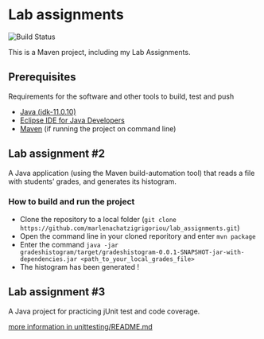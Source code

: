 # Lab assignments
![Build Status](https://travis-ci.com/marlenachatzigrigoriou/lab_assignments.svg?token=RvPtZ33KeadnU7un5SF8&branch=main)

This is a Maven project, including my Lab Assignments.

## Prerequisites

Requirements for the software and other tools to build, test and push 
- [Java (jdk-11.0.10)](https://www.oracle.com/java/technologies/javase-jdk11-downloads.html)
- [Eclipse IDE for Java Developers](https://www.eclipse.org/downloads/packages/)
- [Maven](https://maven.apache.org/download.cgi) (if running the project on command line)

## Lab assignment #2
A Java application (using the Maven build-automation tool) that reads a file with students’ grades, and generates its histogram.

### How to build and run the project

- Clone the repository to a local folder (```git clone https://github.com/marlenachatzigrigoriou/lab_assignments.git```)
- Open the command line in your cloned reporitory and enter ```mvn package```
- Enter the command ```java -jar gradeshistogram/target/gradeshistogram-0.0.1-SNAPSHOT-jar-with-dependencies.jar <path_to_your_local_grades_file>```
- The histogram has been generated !

## Lab assignment #3
A Java project for practicing jUnit test and code coverage.

[more information in unittesting/README.md](https://github.com/marlenachatzigrigoriou/lab_assignments/blob/development/unittesting/README.md)
